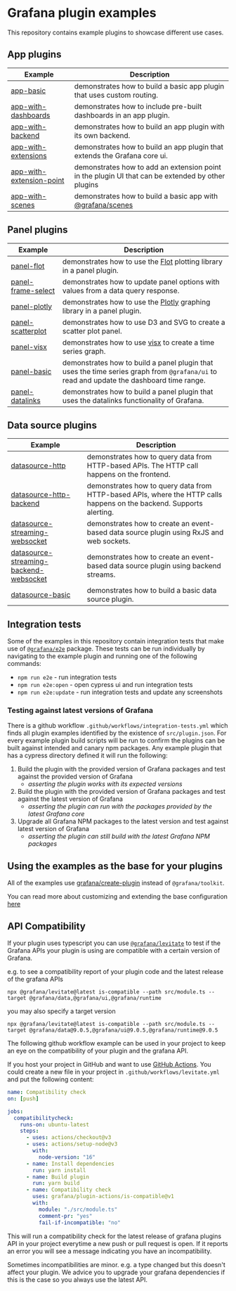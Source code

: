 # Grafana plugin examples

This repository contains example plugins to showcase different use cases.

## App plugins

| Example                                                       | Description                                                                                       |
| ------------------------------------------------------------- | ------------------------------------------------------------------------------------------------- |
| [app-basic](examples/app-basic)                               | demonstrates how to build a basic app plugin that uses custom routing.                            |
| [app-with-dashboards](examples/app-with-dashboards)           | demonstrates how to include pre-built dashboards in an app plugin.                                |
| [app-with-backend](examples/app-with-backend)                 | demonstrates how to build an app plugin with its own backend.                                     |
| [app-with-extensions](examples/app-with-extensions)           | demonstrates how to build an app plugin that extends the Grafana core ui.                         |
| [app-with-extension-point](examples/app-with-extension-point) | demonstrates how to add an extension point in the plugin UI that can be extended by other plugins |
| [app-with-scenes](examples/app-with-scenes)                   | demonstrates how to build a basic app with [@grafana/scenes](https://github.com/grafana/scenes/)  |

## Panel plugins

| Example                                           | Description                                                                                                                              |
| ------------------------------------------------- | ---------------------------------------------------------------------------------------------------------------------------------------- |
| [panel-flot](examples/panel-flot)                 | demonstrates how to use the [Flot](http://www.flotcharts.org) plotting library in a panel plugin.                                        |
| [panel-frame-select](examples/panel-frame-select) | demonstrates how to update panel options with values from a data query response.                                                         |
| [panel-plotly](examples/panel-plotly)             | demonstrates how to use the [Plotly](https://plotly.com/javascript/) graphing library in a panel plugin.                                 |
| [panel-scatterplot](examples/panel-scatterplot)   | demonstrates how to use D3 and SVG to create a scatter plot panel.                                                                       |
| [panel-visx](examples/panel-visx)                 | demonstrates how to use [visx](https://github.com/airbnb/visx) to create a time series graph.                                            |
| [panel-basic](examples/panel-basic)               | demonstrates how to build a panel plugin that uses the time series graph from `@grafana/ui` to read and update the dashboard time range. |
| [panel-datalinks](examples/panel-datalinks)       | demonstrates how to build a panel plugin that uses the datalinks functionality of Grafana.                                               |

## Data source plugins

| Example                                                                   | Description                                                                                                          |
| ------------------------------------------------------------------------- | -------------------------------------------------------------------------------------------------------------------- |
| [datasource-http](examples/datasource-http)                               | demonstrates how to query data from HTTP-based APIs. The HTTP call happens on the frontend.                          |
| [datasource-http-backend](examples/datasource-http-backend)               | demonstrates how to query data from HTTP-based APIs, where the HTTP calls happens on the backend. Supports alerting. |
| [datasource-streaming-websocket](examples/datasource-streaming-websocket) | demonstrates how to create an event-based data source plugin using RxJS and web sockets.                             |
| [datasource-streaming-backend-websocket](examples/datasource-streaming-backend-websocket) | demonstrates how to create an event-based data source plugin using backend streams.                             |
| [datasource-basic](examples/datasource-basic)                             | demonstrates how to build a basic data source plugin.                                                                |

## Integration tests

Some of the examples in this repository contain integration tests that make use of [`@grafana/e2e`](https://npmjs.com/package/@grafana/e2e) package. These tests can be run individually by navigating to the example plugin and running one of the following commands:

- `npm run e2e` - run integration tests
- `npm run e2e:open` - open cypress ui and run integration tests
- `npm run e2e:update` - run integration tests and update any screenshots

### Testing against latest versions of Grafana

There is a github workflow `.github/workflows/integration-tests.yml` which finds all plugin examples identified by the existence of `src/plugin.json`. For every example plugin build scripts will be run to confirm the plugins can be built against intended and canary npm packages. Any example plugin that has a cypress directory defined it will run the following:

1. Build the plugin with the provided version of Grafana packages and test against the provided version of Grafana
   - _asserting the plugin works with its expected versions_
2. Build the plugin with the provided version of Grafana packages and test against the latest version of Grafana
   - _asserting the plugin can run with the packages provided by the latest Grafana core_
3. Upgrade all Grafana NPM packages to the latest version and test against latest version of Grafana
   - _asserting the plugin can still build with the latest Grafana NPM packages_

## Using the examples as the base for your plugins

All of the examples use [grafana/create-plugin](https://grafana.com/developers/plugin-tools) instead of `@grafana/toolkit`.

You can read more about customizing and extending the base configuration [here](https://grafana.com/developers/plugin-tools/create-a-plugin/extend-a-plugin/extend-configurations)

## API Compatibility

If your plugin uses typescript you can use [`@grafana/levitate`](https://github.com/grafana/levitate/) to test if the Grafana APIs your plugin is using are compatible with a certain version of Grafana.

e.g. to see a compatibility report of your plugin code and the latest release of the grafana APIs

```
npx @grafana/levitate@latest is-compatible --path src/module.ts --target @grafana/data,@grafana/ui,@grafana/runtime

```

you may also specify a target version

```
npx @grafana/levitate@latest is-compatible --path src/module.ts --target @grafana/data@9.0.5,@grafana/ui@9.0.5,@grafana/runtime@9.0.5

```

The following github workflow example can be used in your project to keep an eye on the compatibility of your plugin and the grafana API.

If you host your project in GitHub and want to use [GitHub Actions](https://docs.github.com/en/actions). You could create a new file in your project in `.github/workflows/levitate.yml` and put the following content:

```yaml
name: Compatibility check
on: [push]

jobs:
  compatibilitycheck:
    runs-on: ubuntu-latest
    steps:
      - uses: actions/checkout@v3
      - uses: actions/setup-node@v3
        with:
          node-version: "16"
      - name: Install dependencies
        run: yarn install
      - name: Build plugin
        run: yarn build
      - name: Compatibility check
        uses: grafana/plugin-actions/is-compatible@v1
        with:
          module: "./src/module.ts"
          comment-pr: "yes"
          fail-if-incompatible: "no"
```

This will run a compatibility check for the latest release of grafana plugins API in your project everytime a new push or pull request is open. If it reports an error you will see a message indicating you have an incompatibility.

Sometimes incompatibilities are minor. e.g. a type changed but this doesn't affect your plugin. We advice you to upgrade your grafana dependencies if this is the case so you always use the latest API.
